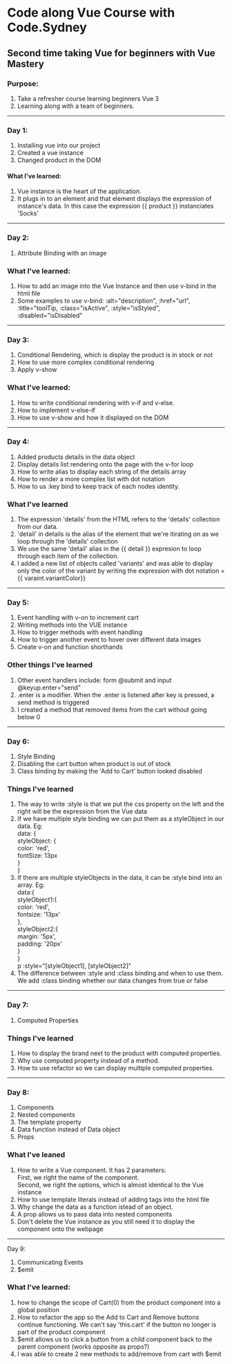 # Code along Vue Course with Code.Sydney

## Second time taking Vue for beginners with Vue Mastery

### Purpose:

1) Take a refresher course learning beginners Vue 3
2) Learning along with a team of beginners.

---

### Day 1:

1) Installing vue into our project
2) Created a vue instance
3) Changed product in the DOM
 
#### What I've learned:

 1) Vue instance is the heart of the application.
 2) It plugs in to an element and that element displays the expression of instance's data. In this case the expression {{ product }} instanciates 'Socks'

---

### Day 2:

1) Attribute Binding with an image

### What I've learned:

1) How to add an image into the Vue Instance and then use v-bind in the html file
2) Some examples to use v-bind: :alt="description", :href="url", :title="toolTip, :class="isActive", :style="isStyled", :disabled="isDisabled"

---

### Day 3:

1) Conditional Rendering, which is display the product is in stock or not
2) How to use more complex conditional rendering
3) Apply v-show

### What I've learned:

1) How to write conditional rendering with v-if and v-else.
2) How to implement v-else-if
3) How to use v-show and how it displayed on the DOM

---

### Day 4:

1) Added products details in the data object
2) Display details list rendering onto the page with the v-for loop
3) How to write alias to display each string of the details array
4) How to render a more complex list with dot notation
5) How to us :key bind to keep track of each nodes identity.

### What I've learned

1) The expression 'details' from the HTML refers to the 'details' collection from our data.
2) 'detail' in details is the alias of the element that we're itirating on as we loop through the 'details' collection
3) We use the same 'detail' alias in the {{ detail }} expresion to loop through each item of the collection.
4) I added a new list of objects called 'variants' and was able to display only the color of the variant by writing the expression with dot notation = {{ varaint.variantColor}}

---

### Day 5:

1) Event handling with v-on to increment cart
2) Writing methods into the VUE instance
3) How to trigger methods with event handling
4) How to trigger another event to hover over different data images
5) Create v-on and function shorthands

### Other things I've learned

1) Other event handlers include: form @submit and input @keyup.enter="send"
2) .enter is a modifier. When the .enter is listened after key is pressed, a send method is triggered
3) I created a method that removed items from the cart without going below 0

---

### Day 6:

1) Style Binding
2) Disabling the cart button when product is out of stock
3) Class binding by making the 'Add to Cart' button looked disabled

### Things I've learned

1) The way to write :style is that we put the css property on the left and the right will be the expression from the Vue data
2) If we have multiple style binding we can put them as a styleObject in our data. Eg: </br>
data: {</br>
    styleObject: {</br>
        color: 'red',</br>
        fontSize: 13px</br>
    }</br>
}
3) If there are multiple styleObjects in the data, it can be :style bind into an array. Eg:</br>
data:{</br>
    styleObject1:{</br>
        color: 'red',</br>
        fontsize: '13px'</br>
    },</br>
    styleObject2:{</br>
        margin: '5px',</br>
        padding: '20px'</br>
    }</br>
}</br>
p :style="[styleObject1], [styleObject2]"
4) The difference between :style and :class binding and when to use them. We add :class binding whether our data changes from true or false

---

### Day 7:

1) Computed Properties

### Things I've learned

1) How to display the brand next to the product with computed properties.
2) Why use computed property instead of a method.
3) How to use refactor so we can display multiple computed properties.

---

### Day 8:

1) Components
2) Nested components
3) The template property
4) Data function instead of Data object
5) Props

### What I've leaned

1) How to write a Vue component. It has 2 parameters:</br>
First, we right the name of the component.</br>
Second, we right the options, which is almost identical to the Vue instance
2) How to use template literals instead of adding tags into the html file
3) Why change the data as a function istead of an object. 
4) A prop allows us to pass data into nested components
5) Don't delete the Vue instance as you still need it to display the component onto the webpage

---

Day 9:

1) Communicating Events
2) $emit

### What I've learned:

1) how to change the scope of Cart(0) from the product component into a global position
2) How to refactor the app so the Add to Cart and Remove buttons continue functioning. We can't say 'this.cart' if the button no longer is part of the product component
3) $emit allows us to click a button from a child component back to the parent component (works opposite as props?)
4) I was able to create 2 new methods to add/remove from cart with $emit